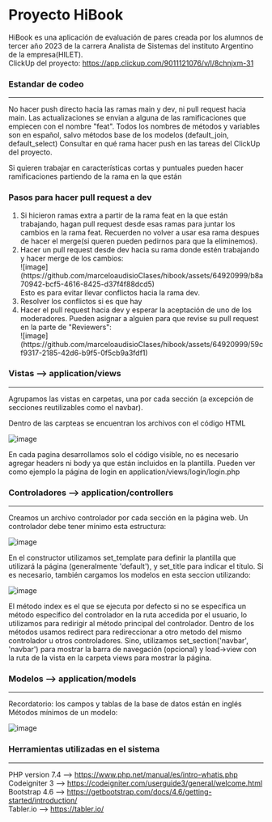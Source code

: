 <h1>Proyecto HiBook</h1>

HiBook es una aplicación de evaluación de pares creada por los alumnos de tercer año 2023 de la carrera Analista de Sistemas del instituto Argentino de la empresa(HILET). <br>
ClickUp del proyecto: https://app.clickup.com/9011121076/v/l/8chnjxm-31

<h3>Estandar de codeo</h3>
<hr>
No hacer push directo hacia las ramas main y dev, ni pull request hacia main. Las actualizaciones se envian a alguna de las ramificaciones que empiecen con el nombre "feat".
Todos los nombres de métodos y variables son en español, salvo métodos base de los modelos (default_join, default_select)
Consultar en qué rama hacer push en las tareas del ClickUp del proyecto.

Si quieren trabajar en características cortas y puntuales pueden hacer ramificaciones partiendo de la rama en la que están

<h3>Pasos para hacer pull request a dev</h3>
<ol>
	<li>Si hicieron ramas extra a partir de la rama feat en la que están trabajando, hagan pull request desde esas ramas para juntar los cambios en la rama feat. Recuerden no volver
			a usar esa rama despues de hacer el merge(si queren pueden pedirnos para que la eliminemos).</li>
	<li>Hacer un pull request desde dev hacia su rama donde estén trabajando y hacer merge de los cambios: <br>
 ![image](https://github.com/marceloaudisioClases/hibook/assets/64920999/b8a70942-bcf5-4616-8425-d37f4f88dcd5) <br>
		Esto es para evitar llevar conflictos hacia la rama dev.
	</li>
	<li>Resolver los conflictos si es que hay</li>
	<li>Hacer el pull request hacia dev y esperar la aceptación de uno de los moderadores. Pueden asignar a alguien para que revise su pull request en la parte de "Reviewers": </li>
	![image](https://github.com/marceloaudisioClases/hibook/assets/64920999/59cf9317-2185-42d6-b9f5-0f5cb9a3fdf1)

</ol>

<h3>Vistas --> application/views</h3>
<hr>

Agrupamos las vistas en carpetas, una por cada sección (a excepción de secciones reutilizables como el navbar). 

Dentro de las carpteas se encuentran los archivos con el código HTML

![image](https://github.com/marceloaudisioClases/hibook/assets/64920999/101c69c6-86d8-42c5-9394-f6ec4afbc73e)

En cada pagina desarrollamos solo el código visible, no es necesario agregar headers ni body ya que están incluidos en la plantilla.
Pueden ver como ejemplo la página de login en application/views/login/login.php


<h3>Controladores --> application/controllers</h3>
<hr>

Creamos un archivo controlador por cada sección en la página web. Un controlador debe tener mínimo esta estructura:

![image](https://github.com/marceloaudisioClases/hibook/assets/64920999/c52744b2-b303-4f34-8cc2-0a9b550ba0b2)


En el constructor utilizamos set_template para definir la plantilla que utilizará la página (generalmente 'default'), y set_title para indicar el título.
Si es necesario, también cargamos los modelos en esta seccion utilizando:

![image](https://github.com/marceloaudisioClases/hibook/assets/64920999/e95d07d5-748a-4f0c-b203-bd580e3889e9)


El método index es el que se ejecuta por defecto si no se específica un método específico del controlador en la ruta accedida por el usuario, lo utilizamos para redirigir al método principal del controlador.
Dentro de los métodos usamos redirect para redireccionar a otro metodo del mismo controlador u otros controladores. Sino, utilizamos set_section('navbar', 'navbar') para mostrar la barra 
de navegación (opcional) y load->view con la ruta de la vista en la carpeta views para mostrar la página.

<h3>Modelos --> application/models</h3>
<hr>

Recordatorio: los campos y tablas de la base de datos están en inglés
Métodos mínimos de un modelo:

![image](https://github.com/marceloaudisioClases/hibook/assets/64920999/508ab69e-3567-4f5d-be31-cbde7c737a71)


<h3>Herramientas utilizadas en el sistema</h3>
<hr>

PHP version 7.4 --> https://www.php.net/manual/es/intro-whatis.php <br>
Codeigniter 3 --> https://codeigniter.com/userguide3/general/welcome.html <br>
Bootstrap 4.6 --> https://getbootstrap.com/docs/4.6/getting-started/introduction/ <br>
Tabler.io --> https://tabler.io/

